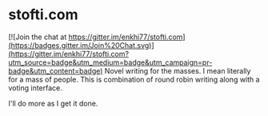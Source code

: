 stofti.com
==========

[![Join the chat at https://gitter.im/enkhi77/stofti.com](https://badges.gitter.im/Join%20Chat.svg)](https://gitter.im/enkhi77/stofti.com?utm_source=badge&utm_medium=badge&utm_campaign=pr-badge&utm_content=badge)
Novel writing for the masses.  I mean literally for a mass of people.  This is combination of round robin writing along 
with a voting interface.

I'll do more as I get it done.
